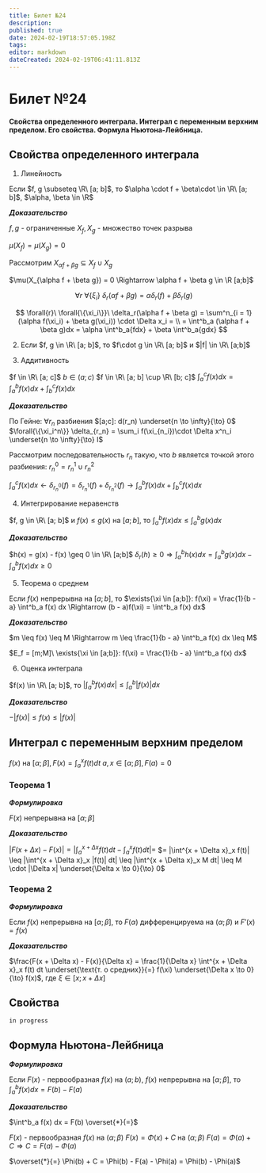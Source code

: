 ```yaml
---
title: Билет №24
description: 
published: true
date: 2024-02-19T18:57:05.198Z
tags: 
editor: markdown
dateCreated: 2024-02-19T06:41:11.813Z
---
```


# Билет №24
#### Свойства определенного интеграла. Интеграл с переменным верхним пределом. Его свойства. Формула Ньютона-Лейбница.

## Свойства определенного интеграла

1) Линейность

Если $f, g \subseteq \R\ [a; b]$, то $\alpha \cdot f + \beta\cdot \in \R\ [a; b]$, $\alpha, \beta \in \R$

***Доказательство***

$f, g$ - ограниченные
$X_f, X_g$ - множество точек разрыва

$\mu(X_f) = \mu(X_g) = 0$


Рассмотрим $X_{\alpha f + \beta g} \subseteq X_f \cup X_g$

$\mu(X_{\alpha f + \beta g}) = 0 \Rightarrow \alpha f + \beta g \in \R [a;b]$

$$
\forall{r}\ \forall{\{\xi_i\}}\ \delta_r(\alpha f + \beta g) = \alpha \delta_r(f) + \beta \delta_r(g)
$$

$$
\forall{r}\ \forall{\{\xi_i\}}\ \delta_r(\alpha f + \beta g) = \sum^n_{i = 1} (\alpha f(\xi_i) + \beta g(\xi_i)) \cdot \Delta x_i = \\ = \int^b_a (\alpha f + \beta g)dx = \alpha \int^b_a{fdx} + \beta \int^b_a{gdx}  
$$

2) Если $f, g \in \R\ [a; b]$, то $f\cdot g \in \R\ [a; b]$ и $|f| \in \R\ [a;b]$

3) Аддитивность

$f \in \R\ [a; c]$
$b \in (a; c)$
$f \in \R\ [a; b] \cup \R\ [b; c]$
$\int^c_a f(x)dx = \int^b_a f(x)dx + \int^c_b f(x) dx$

***Доказательство***

По Гейне: $\forall{r_n}$ разбиения $[a;c]: d(r_n) \underset{n \to \infty}{\to} 0$
$\forall{\{\xi_i^n\}} \delta_{r_n} = \sum_i f(\xi_{n_i})\cdot \Delta x^n_i \underset{n \to \infty}{\to} I$

Рассмотрим последовательность $r_n$ такую, что $b$ является точкой этого разбиения: $r^0_n = r^1_n \cup r^2_n$

$\int^c_a f(x)dx \leftarrow \delta_{r^0_n}(f) = \delta_{r^1_n}(f) + \delta_{r^2_n}(f) \to \int^b_a f(x) dx + \int^c_b f(x) dx$

4) Интегрирование неравенств

$f, g \in \R\ [a; b]$ и $f(x) \leq g(x)$ на $[a;b]$, то $\int^b_a f(x) dx \leq \int^b_a g(x) dx$

***Доказательство***

$h(x) = g(x) - f(x) \geq 0 \in \R\ [a;b]$
$\delta_r(h) \geq 0 \Rightarrow \int^b_a h(x) dx = \int^b_a g(x) dx - \int^b_a f(x) dx \geq 0$

5) Теорема о среднем

Если $f(x)$ непрерывна на $[a;b]$, то
$\exists{\xi \in [a;b]}: f(\xi) = \frac{1}{b - a} \int^b_a f(x) dx \Rightarrow (b - a)f(\xi) = \int^b_a f(x) dx$

***Доказательство***

$m \leq f(x) \leq M \Rightarrow m \leq \frac{1}{b - a} \int^b_a f(x) dx \leq M$

$E_f = [m;M]\ \exists{\xi \in [a;b]}: f(\xi) = \frac{1}{b - a} \int^b_a f(x) dx$

6) Оценка интеграла

$f(x) \in \R\ [a; b]$, то $|\int^b_a f(x) dx| \leq \int^b_a |f(x)| dx$

***Доказательство***

$- |f(x)| \leq f(x) \leq |f(x)|$

## Интеграл с переменным верхним пределом

$f(x)$ на $[\alpha; \beta], F(x) = \int^x_a f(t) dt$
$a, x \in [\alpha;\beta], F(a) = 0$

### Теорема 1

***Формулировка***

$F(x)$ непрерывна на $[\alpha;\beta]$

***Доказательство***

$|F(x + \Delta x) - F(x)| = |\int^{x + \Delta x}_a f(t) dt - \int^x_a f(t) dt| =$
$= |\int^{x + \Delta x}_x f(t)| \leq |\int^{x + \Delta x}_x |f(t)| dt| \leq |\int^{x + \Delta x}_x M dt| \leq M \cdot |\Delta x| \underset{\Delta x \to 0}{\to} 0$

### Теорема 2

***Формулировка***

Если $f(x)$ непрерывна на $[\alpha;\beta]$, то $F(\alpha)$ дифференцируема на $(\alpha;\beta)$ и $F'(x) = f(x)$

***Доказательство***

$\frac{F(x + \Delta x) - F(x)}{\Delta x} = \frac{1}{\Delta x} \int^{x + \Delta x}_x f(t) dt \underset{\text{т. о средних}}{=} f(\xi) \underset{\Delta x \to 0}{\to} f(x)$, где $\xi \in [x; x + \Delta x]$

## Свойства

`in progress`

## Формула Ньютона-Лейбница

***Формулировка***

Если $F(x)$ - первообразная $f(x)$ на $(a;b)$, $f(x)$ непрерывна на $[\alpha;\beta]$, то $\int^b_a f(x) dx = F(b) - F(a)$

***Доказательство***

$\int^b_a f(x) dx = F(b) \overset{*}{=}$

$F(x)$ - первообразная $f(x)$ на $(\alpha; \beta)$
$F(x) = \Phi(x) + C$ на $(\alpha; \beta)$
$F(a) = \Phi(a) + C \Rightarrow C = F(a) - \Phi(a)$

$\overset{*}{=} \Phi(b) + C = \Phi(b) - F(a) - \Phi(a) = \Phi(b) - \Phi(a)$
